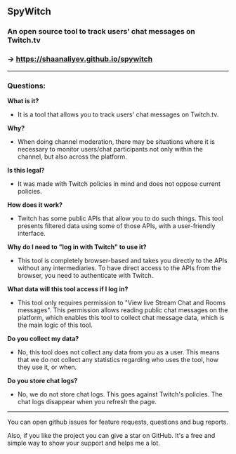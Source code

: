 ## SpyWitch

### An open source tool to track users' chat messages on Twitch.tv

### -> https://shaanaliyev.github.io/spywitch

---

### Questions:
**What is it?**
 - It is a tool that allows you to track users' chat messages on Twitch.tv.

**Why?**
 - When doing channel moderation, there may be situations where it is necessary to monitor users/chat participants not only within the channel, but also across the platform.

**Is this legal?**
 - It was made with Twitch policies in mind and does not oppose current policies.

**How does it work?**
 - Twitch has some public APIs that allow you to do such things. This tool presents filtered data using some of those APIs, with a user-friendly interface.

**Why do I need to "log in with Twitch" to use it?**
 - This tool is completely browser-based and takes you directly to the APIs without any intermediaries. To have direct access to the APIs from the browser, you need to authenticate with Twitch.

**What data will this tool access if I log in?**
 - This tool only requires permission to "View live Stream Chat and Rooms messages". This permission allows reading public chat messages on the platform, which enables this tool to collect chat message data, which is the main logic of this tool.

**Do you collect my data?**
 - No, this tool does not collect any data from you as a user. This means that we do not collect any statistics regarding who uses the tool, how they use it, or when.

**Do you store chat logs?**
 - No, we do not store chat logs. This goes against Twitch's policies. The chat logs disappear when you refresh the page.

---

You can open github issues for feature requests, questions and bug reports.

Also, if you like the project you can give a star on GitHub. It's a free and simple way to show your support and helps me a lot.
